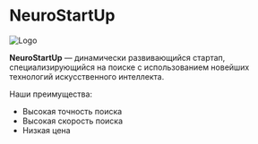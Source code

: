 # NeuroStartUp

![Logo](https://user-images.githubusercontent.com/68705045/155830510-cd6c93f5-7ef8-4b55-955e-f001bbd8f836.png)

**NeuroStartUp** — динамически развивающийся стартап, специализирующийся на поиске с использованием новейших технологий искусственного интеллекта.

Наши преимущества:

* Высокая точность поиска
* Высокая скорость поиска
* Низкая цена
